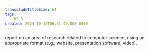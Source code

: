 ```yaml
---
transcludeTitleSize: h4
tags:
  - D2.3
created: 2024-10-15T06:51:49.000-0400
---
```

report on an area of research related to computer science, using an appropriate format (e.g., website, presentation software, video).